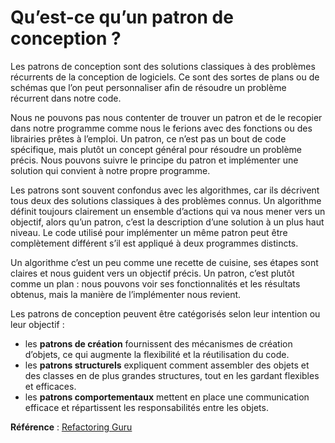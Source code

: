 # Qu’est-ce qu’un patron de conception ?

Les patrons de conception sont des solutions classiques à des problèmes récurrents de la conception de logiciels. Ce sont des sortes de plans ou de schémas que l’on peut personnaliser afin de résoudre un problème récurrent dans notre code.

Nous ne pouvons pas nous contenter de trouver un patron et de le recopier dans notre programme comme nous le ferions avec des fonctions ou des librairies prêtes à l’emploi. Un patron, ce n’est pas un bout de code spécifique, mais plutôt un concept général pour résoudre un problème précis. Nous pouvons suivre le principe du patron et implémenter une solution qui convient à notre propre programme.

Les patrons sont souvent confondus avec les algorithmes, car ils décrivent tous deux des solutions classiques à des problèmes connus. Un algorithme définit toujours clairement un ensemble d’actions qui va nous mener vers un objectif, alors qu’un patron, c’est la description d’une solution à un plus haut niveau. Le code utilisé pour implémenter un même patron peut être complètement différent s’il est appliqué à deux programmes distincts.

Un algorithme c’est un peu comme une recette de cuisine, ses étapes sont claires et nous guident vers un objectif précis. Un patron, c’est plutôt comme un plan : nous pouvons voir ses fonctionnalités et les résultats obtenus, mais la manière de l’implémenter nous revient.

Les patrons de conception peuvent être catégorisés selon leur intention ou leur objectif :
- les **patrons de création** fournissent des mécanismes de création d’objets, ce qui augmente la flexibilité et la réutilisation du code.
- les **patrons structurels** expliquent comment assembler des objets et des classes en de plus grandes structures, tout en les gardant flexibles et efficaces.
- les **patrons comportementaux** mettent en place une communication efficace et répartissent les responsabilités entre les objets.

**Référence** : [Refactoring Guru](https://refactoring.guru/fr/design-patterns/what-is-pattern)